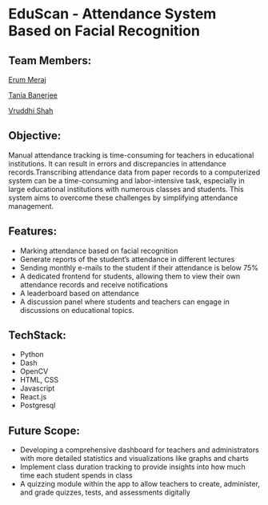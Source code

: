 # EduScan - Attendance System Based on Facial Recognition #

## Team Members: ##
<a href="https://github.com/erum-meraj" target="_blank">Erum Meraj</a>  

<a href="https://github.com/taniaban2712" target="_blank">Tania Banerjee</a>  

<a href="https://github.com/vruddhis" target="_blank">Vruddhi Shah</a>  


## Objective: ##
Manual attendance tracking is time-consuming for teachers in educational institutions. It can result in errors and discrepancies in attendance records.Transcribing attendance data from paper records to a computerized system can be a time-consuming and labor-intensive task, especially in large educational institutions with numerous classes and students. This system aims to overcome these challenges by simplifying attendance management.  
## Features: ##
* Marking attendance based on facial recognition
* Generate reports of the student’s attendance in different lectures
* Sending monthly e-mails to the student if their attendance is below 75%
* A dedicated frontend for students, allowing them to view their own attendance records and receive notifications
* A leaderboard based on attendance
* A discussion panel where students and teachers can engage in discussions on educational topics.

## TechStack: ##
* Python
* Dash
* OpenCV
* HTML, CSS
* Javascript
* React.js
* Postgresql

## Future Scope: ##
* Developing a comprehensive dashboard for teachers and administrators with more detailed statistics and visualizations like graphs and charts
* Implement class duration tracking to provide insights into how much time each student spends in class
* A quizzing module within the app to allow teachers to create, administer, and grade quizzes, tests, and assessments digitally


